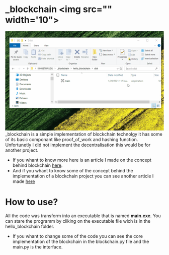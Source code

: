 # _blockchain <img src="" width='10">
![](https://github.com/quantumporium/_blockchain/blob/main/hello_blockchain/img/demo.gif)
_blockchain is a simple implementation of blockchain technolgy it has some of its basic componant like proof_of_work and hashing function. Unfortunetly I did not implement the decentralisation this would be for another project.

- If you whant to know more here is an article I made on the concept behind blockchain [here](https://medium.com/coinmonks/blockchain-101-5e19b7249db8).
- And if you whant to know some of the concept behind the implementation of a blockchain project you can see another article I made [here](https://penyel-djegnene.medium.com/learn-blockchain-by-creating-one-3a38cc7b263b)

# How to use?
All the code was transform into an executable that is named __main.exe__. You can stare the programm by cliking on the executable file wich is in the hello_blockchain folder.

- If you whant to change some of the code you can see the core implementation of the blockchain in the blockchain.py file and the main.py is the interface.
